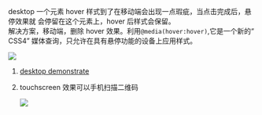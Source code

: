 desktop 一个元素 hover 样式到了在移动端会出现一点瑕疵，当点击完成后，悬停效果就
会停留在这个元素上，hover 后样式会保留。  
解决方案，移动端，删除 hover 效果。利用`@media(hover:hover)`,它是一个新的“ CSS4”
媒体查询，只允许在具有悬停功能的设备上应用样式。

<img src='https://loremxuetengfei.oss-cn-beijing.aliyuncs.com/@media-hover-1591685248.jpg'/>

1. [desktop demonstrate](https://xtf-bookmarks.vercel.app/)
2. touchscreen 效果可以手机扫描二维码

   <img src='https://loremxuetengfei.oss-cn-beijing.aliyuncs.com/bookmark-qr-code-1591685443.png'/>
